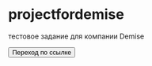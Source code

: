 # projectfordemise
тестовое задание для компании Demise
<form action="https://chudilovartyom.github.io/projectfordemise/" target="_blank">
   <button>Переход по ссылке</button>
